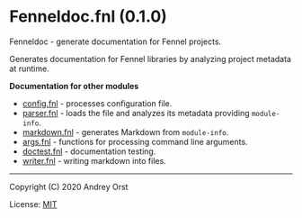 # Fenneldoc.fnl (0.1.0)
Fenneldoc - generate documentation for Fennel projects.

Generates documentation for Fennel libraries by analyzing project
metadata at runtime.

**Documentation for other modules**

- [config.fnl](./config.md) - processes configuration file.
- [parser.fnl](./parser.md) - loads the file and analyzes its metadata providing `module-info`.
- [markdown.fnl](./markdown.md) - generates Markdown from `module-info`.
- [args.fnl](./args.md) - functions for processing command line arguments.
- [doctest.fnl](./doctest.md) - documentation testing.
- [writer.fnl](./writer.md) - writing markdown into files.


---

Copyright (C) 2020 Andrey Orst

License: [MIT](https://gitlab.com/andreyorst/fenneldoc/-/raw/master/LICENSE)


<!-- Generated with Fenneldoc 0.1.0
     https://gitlab.com/andreyorst/fenneldoc -->

